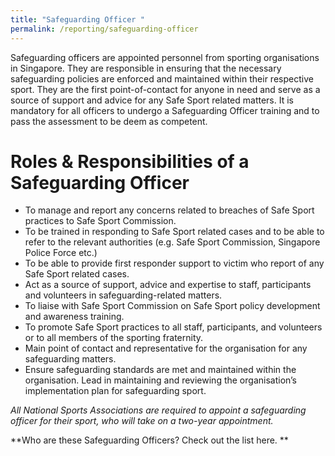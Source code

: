 ```yaml
---
title: "Safeguarding Officer "
permalink: /reporting/safeguarding-officer
---
```

Safeguarding officers are appointed personnel from sporting organisations in Singapore. They are responsible in ensuring that the necessary safeguarding policies are enforced and maintained within their respective sport. They are the first point-of-contact for anyone in need and serve as a source of support and advice for any Safe Sport related matters. It is mandatory for all officers to undergo a Safeguarding Officer training and to pass the assessment to be deem as competent. 

# Roles & Responsibilities of a Safeguarding Officer
* To manage and report any concerns related to breaches of Safe Sport practices to Safe Sport Commission.
* To be trained in responding to Safe Sport related cases and to be able to refer to the relevant authorities (e.g. Safe Sport Commission, Singapore Police Force etc.)
* To be able to provide first responder support to victim who report of any Safe Sport related cases.
* Act as a source of support, advice and expertise to staff, participants and volunteers in safeguarding-related matters.
* To liaise with Safe Sport Commission on Safe Sport policy development and awareness training.
* To promote Safe Sport practices to all staff, participants, and volunteers or to all members of the sporting fraternity.
* Main point of contact and representative for the organisation for any safeguarding matters. 
* Ensure safeguarding standards are met and maintained within the organisation. 
Lead in maintaining and reviewing the organisation’s implementation plan for safeguarding sport.

*All National Sports Associations are required to appoint a safeguarding officer for their sport, who will take on a two-year appointment.*

**Who are these Safeguarding Officers? Check out the list here. **
